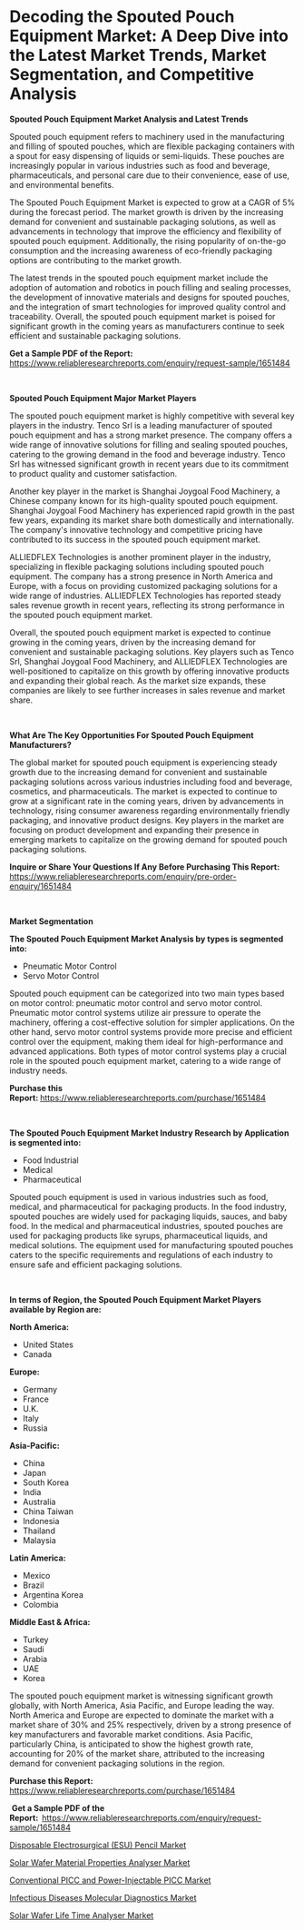 <p><h1>Decoding the Spouted Pouch Equipment Market: A Deep Dive into the Latest Market Trends, Market Segmentation, and Competitive Analysis</h1></p><p><strong>Spouted Pouch Equipment Market Analysis and Latest Trends</strong></p>
<p><p>Spouted pouch equipment refers to machinery used in the manufacturing and filling of spouted pouches, which are flexible packaging containers with a spout for easy dispensing of liquids or semi-liquids. These pouches are increasingly popular in various industries such as food and beverage, pharmaceuticals, and personal care due to their convenience, ease of use, and environmental benefits.</p><p>The Spouted Pouch Equipment Market is expected to grow at a CAGR of 5% during the forecast period. The market growth is driven by the increasing demand for convenient and sustainable packaging solutions, as well as advancements in technology that improve the efficiency and flexibility of spouted pouch equipment. Additionally, the rising popularity of on-the-go consumption and the increasing awareness of eco-friendly packaging options are contributing to the market growth.</p><p>The latest trends in the spouted pouch equipment market include the adoption of automation and robotics in pouch filling and sealing processes, the development of innovative materials and designs for spouted pouches, and the integration of smart technologies for improved quality control and traceability. Overall, the spouted pouch equipment market is poised for significant growth in the coming years as manufacturers continue to seek efficient and sustainable packaging solutions.</p></p>
<p><strong>Get a Sample PDF of the Report:&nbsp;</strong> <a href="https://www.reliableresearchreports.com/enquiry/request-sample/1651484">https://www.reliableresearchreports.com/enquiry/request-sample/1651484</a></p>
<p>&nbsp;</p>
<p><strong>Spouted Pouch Equipment Major Market Players</strong></p>
<p><p>The spouted pouch equipment market is highly competitive with several key players in the industry. Tenco Srl is a leading manufacturer of spouted pouch equipment and has a strong market presence. The company offers a wide range of innovative solutions for filling and sealing spouted pouches, catering to the growing demand in the food and beverage industry. Tenco Srl has witnessed significant growth in recent years due to its commitment to product quality and customer satisfaction.</p><p>Another key player in the market is Shanghai Joygoal Food Machinery, a Chinese company known for its high-quality spouted pouch equipment. Shanghai Joygoal Food Machinery has experienced rapid growth in the past few years, expanding its market share both domestically and internationally. The company's innovative technology and competitive pricing have contributed to its success in the spouted pouch equipment market.</p><p>ALLIEDFLEX Technologies is another prominent player in the industry, specializing in flexible packaging solutions including spouted pouch equipment. The company has a strong presence in North America and Europe, with a focus on providing customized packaging solutions for a wide range of industries. ALLIEDFLEX Technologies has reported steady sales revenue growth in recent years, reflecting its strong performance in the spouted pouch equipment market.</p><p>Overall, the spouted pouch equipment market is expected to continue growing in the coming years, driven by the increasing demand for convenient and sustainable packaging solutions. Key players such as Tenco Srl, Shanghai Joygoal Food Machinery, and ALLIEDFLEX Technologies are well-positioned to capitalize on this growth by offering innovative products and expanding their global reach. As the market size expands, these companies are likely to see further increases in sales revenue and market share.</p></p>
<p>&nbsp;</p>
<p><strong>What Are The Key Opportunities For Spouted Pouch Equipment Manufacturers?</strong></p>
<p><p>The global market for spouted pouch equipment is experiencing steady growth due to the increasing demand for convenient and sustainable packaging solutions across various industries including food and beverage, cosmetics, and pharmaceuticals. The market is expected to continue to grow at a significant rate in the coming years, driven by advancements in technology, rising consumer awareness regarding environmentally friendly packaging, and innovative product designs. Key players in the market are focusing on product development and expanding their presence in emerging markets to capitalize on the growing demand for spouted pouch packaging solutions.</p></p>
<p><strong>Inquire or Share Your Questions If Any Before Purchasing This Report:</strong> <a href="https://www.reliableresearchreports.com/enquiry/pre-order-enquiry/1651484">https://www.reliableresearchreports.com/enquiry/pre-order-enquiry/1651484</a></p>
<p>&nbsp;</p>
<p><strong>Market Segmentation</strong></p>
<p><strong>The Spouted Pouch Equipment Market Analysis by types is segmented into:</strong></p>
<p><ul><li>Pneumatic Motor Control</li><li>Servo Motor Control</li></ul></p>
<p><p>Spouted pouch equipment can be categorized into two main types based on motor control: pneumatic motor control and servo motor control. Pneumatic motor control systems utilize air pressure to operate the machinery, offering a cost-effective solution for simpler applications. On the other hand, servo motor control systems provide more precise and efficient control over the equipment, making them ideal for high-performance and advanced applications. Both types of motor control systems play a crucial role in the spouted pouch equipment market, catering to a wide range of industry needs.</p></p>
<p><strong>Purchase this Report:&nbsp;</strong><a href="https://www.reliableresearchreports.com/purchase/1651484">https://www.reliableresearchreports.com/purchase/1651484</a></p>
<p>&nbsp;</p>
<p><strong>The Spouted Pouch Equipment Market Industry Research by Application is segmented into:</strong></p>
<p><ul><li>Food Industrial</li><li>Medical</li><li>Pharmaceutical</li></ul></p>
<p><p>Spouted pouch equipment is used in various industries such as food, medical, and pharmaceutical for packaging products. In the food industry, spouted pouches are widely used for packaging liquids, sauces, and baby food. In the medical and pharmaceutical industries, spouted pouches are used for packaging products like syrups, pharmaceutical liquids, and medical solutions. The equipment used for manufacturing spouted pouches caters to the specific requirements and regulations of each industry to ensure safe and efficient packaging solutions.</p></p>
<p>&nbsp;</p>
<p><strong>In terms of Region, the Spouted Pouch Equipment Market Players available by Region are:</strong></p>
<p>
    <p> <strong> North America: </strong>
        <ul>
            <li>United States</li>
            <li>Canada</li>
        </ul>
        </p> 
    <p> <strong> Europe: </strong>
        <ul>
            <li>Germany</li>
            <li>France</li>
            <li>U.K.</li>
            <li>Italy</li>
            <li>Russia</li>
        </ul>
        </p> 
    <p> <strong> Asia-Pacific: </strong>
        <ul>
            <li>China</li>
            <li>Japan</li>
            <li>South Korea</li>
            <li>India</li>
            <li>Australia</li>
            <li>China Taiwan</li>
            <li>Indonesia</li>
            <li>Thailand</li>
            <li>Malaysia</li>
        </ul>
        </p> 
    <p> <strong> Latin America: </strong>
        <ul>
            <li>Mexico</li>
            <li>Brazil</li>
            <li>Argentina Korea</li>
            <li>Colombia</li>
        </ul>
        </p> 
    <p> <strong> Middle East & Africa: </strong>
        <ul>
            <li>Turkey</li>
            <li>Saudi</li>
            <li>Arabia</li>
            <li>UAE</li>
            <li>Korea</li>
        </ul>
    </p>
    </p>
<p><p>The spouted pouch equipment market is witnessing significant growth globally, with North America, Asia Pacific, and Europe leading the way. North America and Europe are expected to dominate the market with a market share of 30% and 25% respectively, driven by a strong presence of key manufacturers and favorable market conditions. Asia Pacific, particularly China, is anticipated to show the highest growth rate, accounting for 20% of the market share, attributed to the increasing demand for convenient packaging solutions in the region.</p></p>
<p><strong>Purchase this Report: </strong><a href="https://www.reliableresearchreports.com/purchase/1651484">https://www.reliableresearchreports.com/purchase/1651484</a></p>
<p>&nbsp;<strong>Get a Sample PDF of the Report:&nbsp;&nbsp;</strong><a href="https://www.reliableresearchreports.com/enquiry/request-sample/1651484">https://www.reliableresearchreports.com/enquiry/request-sample/1651484</a></p>
<p><strong></strong></p>
<p><p><a href="https://medium.com/@ruthmorales25/disposable-electrosurgical-esu-pencil-market-outlook-industry-overview-and-forecast-2024-to-484eae344f13">Disposable Electrosurgical (ESU) Pencil Market</a></p><p><a href="https://github.com/lbird53714/Market-Research-Report-List-3/blob/main/solar-wafer-material-properties-analyser-market.md">Solar Wafer Material Properties Analyser Market</a></p><p><a href="https://medium.com/@anamariaagolli86/decoding-conventional-picc-and-power-injectable-picc-market-metrics-market-share-trends-and-35047a48cade">Conventional PICC and Power-Injectable PICC Market</a></p><p><a href="https://medium.com/@ruthmorales25/infectious-diseases-molecular-diagnostics-market-size-cagr-trends-2024-2030-5e64ad462cab">Infectious Diseases Molecular Diagnostics Market</a></p><p><a href="https://github.com/moyahfrancoestellec51j635wcx/Market-Research-Report-List-1/blob/main/solar-wafer-life-time-analyser-market.md">Solar Wafer Life Time Analyser Market</a></p></p>